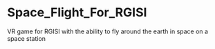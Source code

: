 # Space_Flight_For_RGISI
VR game for RGISI with the ability to fly around the earth in space on a space station
